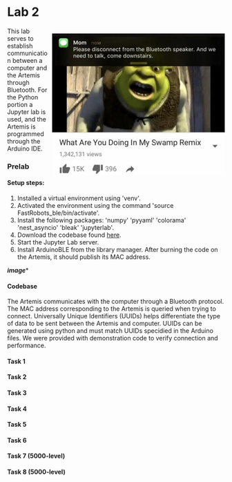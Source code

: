 # Lab 2

<div>
    <p style="float: right; padding-left: 10px;"><img src="/images/Lab2/bluetoothmeme.jpeg" width="400" ></p>
</div>
This lab serves to establish communication between a computer and the Artemis through Bluetooth. For the Python portion a Jupyter lab is used, and the Artemis is programmed through the Arduino IDE. 

### Prelab

#### Setup steps:
1. Installed a virtual environment using 'venv'.
2. Activated the environment using the command 'source FastRobots_ble/bin/activate'.
3. Install the following packages: 'numpy' 'pyyaml' 'colorama' 'nest_asyncio' 'bleak' 'jupyterlab'.
4. Download the codebase found [here](https://cornell.box.com/s/aivj9ad3uv74lmpvxz8s64aamgz6azt1).
5. Start the Jupyter Lab server.
6. Install ArduinoBLE from the library manager. After burning the code on the Artemis, it should publish its MAC address.

***image****

#### Codebase
The Artemis communicates with the computer through a Bluetooth protocol. The MAC address corresponding to the Artemis is queried when trying to connect. Universally Unique Identifiers (UUIDs) helps differentiate the type of data to be sent between the Artemis and computer. UUIDs can be generated using python and must match UUIDs specidied in the Arduino files.
We were provided with demonstration code to verify connection and performance.


 #### Task 1
 #### Task 2
 #### Task 3
 #### Task 4
 #### Task 5
 #### Task 6
 #### Task 7 (5000-level)
 #### Task 8 (5000-level)
 

